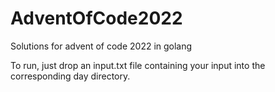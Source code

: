 # AdventOfCode2022
Solutions for advent of code 2022 in golang

To run, just drop an input.txt file containing your input into the corresponding day directory.
